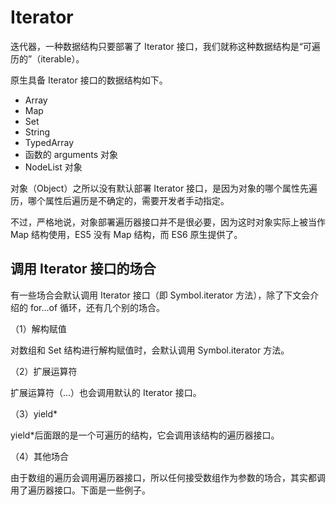 # Iterator

迭代器，一种数据结构只要部署了 Iterator 接口，我们就称这种数据结构是“可遍历的”（iterable）。

原生具备 Iterator 接口的数据结构如下。

- Array
- Map
- Set
- String
- TypedArray
- 函数的 arguments 对象
- NodeList 对象

对象（Object）之所以没有默认部署 Iterator 接口，是因为对象的哪个属性先遍历，哪个属性后遍历是不确定的，需要开发者手动指定。

不过，严格地说，对象部署遍历器接口并不是很必要，因为这时对象实际上被当作 Map 结构使用，ES5 没有 Map 结构，而 ES6 原生提供了。

## 调用 Iterator 接口的场合

有一些场合会默认调用 Iterator 接口（即 Symbol.iterator 方法），除了下文会介绍的 for...of 循环，还有几个别的场合。

（1）解构赋值

对数组和 Set 结构进行解构赋值时，会默认调用 Symbol.iterator 方法。

（2）扩展运算符

扩展运算符（...）也会调用默认的 Iterator 接口。

（3）yield\*

yield\*后面跟的是一个可遍历的结构，它会调用该结构的遍历器接口。

（4）其他场合

由于数组的遍历会调用遍历器接口，所以任何接受数组作为参数的场合，其实都调用了遍历器接口。下面是一些例子。
